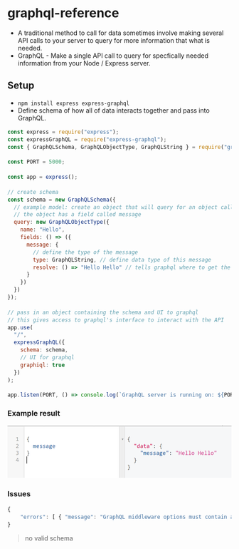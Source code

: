 # graphql-reference

- A traditional method to call for data sometimes involve making several API calls to your server to query for more information that what is needed.
- GraphQL - Make a single API call to query for specfically needed information from your Node / Express server.

## Setup

- `npm install express express-graphql`
- Define schema of how all of data interacts together and pass into GraphQL.

```javascript
const express = require("express");
const expressGraphQL = require("express-graphql");
const { GraphQLSchema, GraphQLObjectType, GraphQLString } = require("graphql");

const PORT = 5000;

const app = express();

// create schema
const schema = new GraphQLSchema({
  // example model: create an object that will query for an object called { name: "Hello" }
  // the object has a field called message
  query: new GraphQLObjectType({
    name: "Hello",
    fields: () => ({
      message: {
        // define the type of the message
        type: GraphQLString, // define data type of this message
        resolve: () => "Hello Hello" // tells graphql where to get the information
      }
    })
  })
});

// pass in an object containing the schema and UI to graphql
// this gives access to graphql's interface to interact with the API
app.use(
  "/",
  expressGraphQL({
    schema: schema,
    // UI for graphql
    graphiql: true
  })
);

app.listen(PORT, () => console.log(`GraphQL server is running on: ${PORT}`));
```

### Example result

![GraphQL Screenshot](./screenshots/graphql-query.PNG)

### Issues

```javascript
{
    "errors": [ { "message": "GraphQL middleware options must contain a schema." } ]
}
```

> no valid schema
